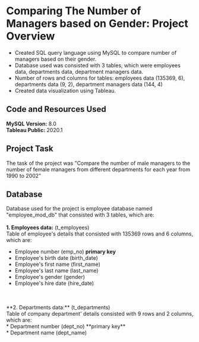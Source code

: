 # Comparing The Number of Managers based on Gender: Project Overview 
* Created SQL query language using MySQL to compare number of managers based on their gender.
* Database used was consisted with 3 tables, which were employees data, departments data, department managers data.
* Number of rows and columns for tables: employees data (135369, 6), departments data (9, 2), department managers data (144, 4)
* Created data visualization using Tableau.

## Code and Resources Used 
**MySQL Version:** 8.0  
**Tableau Public:** 2020.1

## Project Task 
The task of the project was "Compare the number of male managers to the number of female managers from different departments for each year from 1990 to 2002"

## Database
Database used for the project is employee database named "employee_mod_db" that consisted with 3 tables, which are:
<br />
<br />**1. Employees data:** (t_employees) 
<br />Table of employee's details that consisted with 135369 rows and 6 columns, which are:
* Employee number (emp_no) **primary key**
* Employee's birth date (birth_date)
* Employee's first name (first_name)
* Employee's last name (last_name)
* Employee's gender (gender)
* Employee's hire date (hire_date)
<br />
<br />**2. Departments data:** (t_departments)
<br />Table of company department' details consisted with 9 rows and 2 columns, which are:
<br />* Department number (dept_no) **primary key**
<br />* Department name (dept_name)

